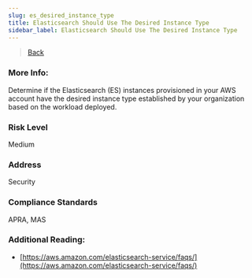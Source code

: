 ```yaml
---
slug: es_desired_instance_type
title: Elasticsearch Should Use The Desired Instance Type
sidebar_label: Elasticsearch Should Use The Desired Instance Type
---
```

> [Back](../../esmonitoring)

### More Info:
Determine if the Elasticsearch (ES) instances provisioned in your AWS account have the desired instance type established by your organization based on the workload deployed.

### Risk Level
Medium

### Address
Security

### Compliance Standards
APRA, MAS

### Additional Reading:
- [https://aws.amazon.com/elasticsearch-service/faqs/](https://aws.amazon.com/elasticsearch-service/faqs/) 
